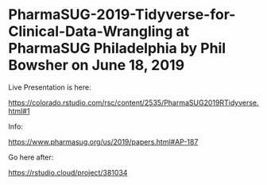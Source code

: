 # PharmaSUG-2019-Tidyverse-for-Clinical-Data-Wrangling at PharmaSUG Philadelphia by Phil Bowsher on June 18, 2019

Live Presentation is here:

https://colorado.rstudio.com/rsc/content/2535/PharmaSUG2019RTidyverse.html#1

Info:

https://www.pharmasug.org/us/2019/papers.html#AP-187

Go here after:

https://rstudio.cloud/project/381034